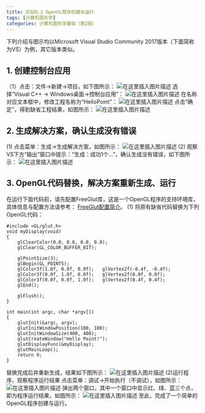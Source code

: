 ```yaml
---
title: 实验0.2 OpenGL程序创建与运行
tags: [计算机图形学]
categories: 计算机图形学基础（第2版）
---
```


下列介绍与图示均以Microsoft Visual Studio Community 2017版本（下面简称为VS）为例，其它版本类似。
## 1. 创建控制台应用
（1）点击：文件&rarr;新建&rarr;项目，如下图所示：
![在这里插入图片描述](https://img-blog.csdnimg.cn/20200520054720575.png?x-oss-process=image/watermark,type_ZmFuZ3poZW5naGVpdGk,shadow_10,text_aHR0cHM6Ly9ibG9nLmNzZG4ubmV0L3dweHUwOA==,size_16,color_FFFFFF,t_70)
选择“Visual C++ &rarr; Windows桌面&rarr;控制台应用”：
![在这里插入图片描述](https://img-blog.csdnimg.cn/20200520054720489.png?x-oss-process=image/watermark,type_ZmFuZ3poZW5naGVpdGk,shadow_10,text_aHR0cHM6Ly9ibG9nLmNzZG4ubmV0L3dweHUwOA==,size_16,color_FFFFFF,t_70)
在名称对应文本框中，修改工程名称为“HelloPoint”：
![在这里插入图片描述](https://img-blog.csdnimg.cn/20200520060836182.png?x-oss-process=image/watermark,type_ZmFuZ3poZW5naGVpdGk,shadow_10,text_aHR0cHM6Ly9ibG9nLmNzZG4ubmV0L3dweHUwOA==,size_16,color_FFFFFF,t_70)
点击“确定”，得到缺省工程结果，如图所示：
![在这里插入图片描述](https://img-blog.csdnimg.cn/20200520060836189.png?x-oss-process=image/watermark,type_ZmFuZ3poZW5naGVpdGk,shadow_10,text_aHR0cHM6Ly9ibG9nLmNzZG4ubmV0L3dweHUwOA==,size_16,color_FFFFFF,t_70)
## 2. 生成解决方案，确认生成没有错误
(1) 点击菜单：生成&rarr;生成解决方案，如图所示：
![在这里插入图片描述](https://img-blog.csdnimg.cn/20200520060836201.png?x-oss-process=image/watermark,type_ZmFuZ3poZW5naGVpdGk,shadow_10,text_aHR0cHM6Ly9ibG9nLmNzZG4ubmV0L3dweHUwOA==,size_16,color_FFFFFF,t_70)
(2) 观察VS下方“输出”窗口中提示：“生成：成功1个...”，确认生成没有错误，如下图所示：
![在这里插入图片描述](https://img-blog.csdnimg.cn/20200520060836208.png?x-oss-process=image/watermark,type_ZmFuZ3poZW5naGVpdGk,shadow_10,text_aHR0cHM6Ly9ibG9nLmNzZG4ubmV0L3dweHUwOA==,size_16,color_FFFFFF,t_70)
## 3. OpenGL代码替换，解决方案重新生成、运行
在运行下面代码前，请先配置FreeGlut库，这是一个OpenGL程序的支持环境库，具体信息与配置方法请参考： [FreeGlut配置简介](https://blog.csdn.net/wpxu08/article/details/87785547)。
(1) 将原有缺省代码替换为下列OpenGL代码：
```
#include <GL/glut.h>
void myDisplay(void)
{
	glClearColor(0.0, 0.0, 0.0, 0.0);
	glClear(GL_COLOR_BUFFER_BIT);

	glPointSize(3);
	glBegin(GL_POINTS);
	glColor3f(1.0f, 0.0f, 0.0f);   glVertex2f(-0.4f, -0.4f);
	glColor3f(0.0f, 1.0f, 0.0f);   glVertex2f(0.0f, 0.0f);
	glColor3f(0.0f, 0.0f, 1.0f);   glVertex2f(0.4f, 0.4f);
	glEnd();

	glFlush();
}

int main(int argc, char *argv[])
{
	glutInit(&argc, argv);
	glutInitWindowPosition(100, 100);
	glutInitWindowSize(400, 400);
	glutCreateWindow("Hello Point!");
	glutDisplayFunc(&myDisplay);
	glutMainLoop();
	return 0;
}
```
替换完成后并重新生成，结果如下图所示：
![在这里插入图片描述](https://img-blog.csdnimg.cn/20200520060836202.png?x-oss-process=image/watermark,type_ZmFuZ3poZW5naGVpdGk,shadow_10,text_aHR0cHM6Ly9ibG9nLmNzZG4ubmV0L3dweHUwOA==,size_16,color_FFFFFF,t_70)
(2)运行程序，观察程序运行结果
点击菜单：调试&rarr;开始执行（不调试），如图所示：
![在这里插入图片描述](https://img-blog.csdnimg.cn/20200520075018132.png?x-oss-process=image/watermark,type_ZmFuZ3poZW5naGVpdGk,shadow_10,text_aHR0cHM6Ly9ibG9nLmNzZG4ubmV0L3dweHUwOA==,size_16,color_FFFFFF,t_70#pic_center)
弹出两个窗口，其中一个窗口中显示红、绿、蓝三个点，即为程序运行结果，如图所示：
 ![在这里插入图片描述](https://img-blog.csdnimg.cn/20200520060836185.png?x-oss-process=image/watermark,type_ZmFuZ3poZW5naGVpdGk,shadow_10,text_aHR0cHM6Ly9ibG9nLmNzZG4ubmV0L3dweHUwOA==,size_16,color_FFFFFF,t_70)
 至此，完成了一个简单的OpenGL程序创建与运行。